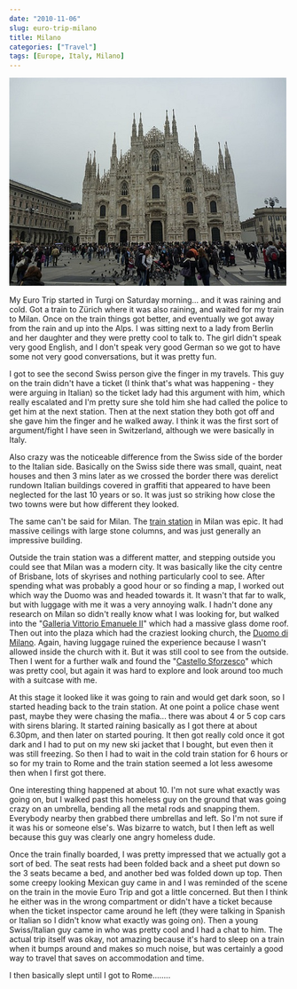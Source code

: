 ```yaml
---
date: "2010-11-06"
slug: euro-trip-milano
title: Milano
categories: ["Travel"]
tags: [Europe, Italy, Milano]
---
```


![Milan](p1040765.jpg)

My Euro Trip started in Turgi on Saturday morning... and it was raining and cold. Got a train to Zürich where it was also raining, and waited for my train to Milan.
Once on the train things got better, and eventually we got away from the rain and up into the Alps. I was sitting next to a lady from Berlin and her daughter and they were pretty cool to talk to. The girl didn't speak very good English, and I don't speak very good German so we got to have some not very good conversations, but it was pretty fun.

I got to see the second Swiss person give the finger in my travels. This guy on the train didn't have a ticket (I think that's what was happening - they were arguing in Italian) so the ticket lady had this argument with him, which really escalated and I'm pretty sure she told him she had called the police to get him at the next station. Then at the next station they both got off and she gave him the finger and he walked away. I think it was the first sort of argument/fight I have seen in Switzerland, although we were basically in Italy.

Also crazy was the noticeable difference from the Swiss side of the border to the Italian side. Basically on the Swiss side there was small, quaint, neat houses and then 3 mins later as we crossed the border there was derelict rundown Italian buildings covered in graffiti that appeared to have been neglected for the last 10 years or so. It was just so striking how close the two towns were but how different they looked.

The same can't be said for Milan. The [train station](http://en.wikipedia.org/wiki/Milano_Centrale_railway_station) in Milan was epic. It had massive ceilings with large stone columns, and was just generally an impressive building.

Outside the train station was a different matter, and stepping outside you could see that Milan was a modern city. It was basically like the city centre of Brisbane, lots of skyrises and nothing particularly cool to see. After spending what was probably a good hour or so finding a map, I worked out which way the Duomo was and headed towards it. It wasn't that far to walk, but with luggage with me it was a very annoying walk. I hadn't done any research on Milan so didn't really know what I was looking for, but walked into the "[Galleria Vittorio Emanuele II](http://en.wikipedia.org/wiki/Galleria_Vittorio_Emanuele_II)" which had a massive glass dome roof. Then out into the plaza which had the craziest looking church, the [Duomo di Milano](http://en.wikipedia.org/wiki/Milan_Cathedral). Again, having luggage ruined the experience because I wasn't allowed inside the church with it. But it was still cool to see from the outside. Then I went for a further walk and found the "[Castello Sforzesco](http://en.wikipedia.org/wiki/Castello_Sforzesco)" which was pretty cool, but again it was hard to explore and look around too much with a suitcase with me.

At this stage it looked like it was going to rain and would get dark soon, so I started heading back to the train station. At one point a police chase went past, maybe they were chasing the mafia... there was about 4 or 5 cop cars with sirens blaring. It started raining basically as I got there at about 6.30pm, and then later on started pouring. It then got really cold once it got dark and I had to put on my new ski jacket that I bought, but even then it was still freezing. So then I had to wait in the cold train station for 6 hours or so for my train to Rome and the train station seemed a lot less awesome then when I first got there.

One interesting thing happened at about 10. I'm not sure what exactly was going on, but I walked past this homeless guy on the ground that was going crazy on an umbrella, bending all the metal rods and snapping them. Everybody nearby then grabbed there umbrellas and left. So I'm not sure if it was his or someone else's. Was bizarre to watch, but I then left as well because this guy was clearly one angry homeless dude.

Once the train finally boarded, I was pretty impressed that we actually got a sort of bed. The seat rests had been folded back and a sheet put down so the 3 seats became a bed, and another bed was folded down up top. Then some creepy looking Mexican guy came in and I was reminded of the scene on the train in the movie Euro Trip and got a little concerned. But then I think he either was in the wrong compartment or didn't have a ticket because when the ticket inspector came around he left (they were talking in Spanish or Italian so I didn't know what exactly was going on). Then a young Swiss/Italian guy came in who was pretty cool and I had a chat to him. The actual trip itself was okay, not amazing because it's hard to sleep on a train when it bumps around and makes so much noise, but was certainly a good way to travel that saves on accommodation and time.

I then basically slept until I got to Rome........
